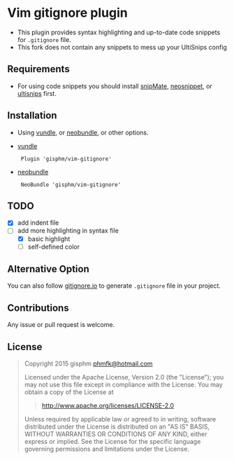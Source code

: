 Vim gitignore plugin
====================

* This plugin provides syntax highlighting and up-to-date code snippets for `.gitignore` file.
* This fork does not contain any snippets to mess up your UltiSnips config


Requirements
------------

* For using code snippets you should install
[snipMate][1], [neosnippet][2], or [ultisnips][3] first.


Installation
------------

* Using [vundle][4], or [neobundle][5], or other options.

* [vundle][4]

    ```VimL
     Plugin 'gisphm/vim-gitignore'
    ```

* [neobundle][5]

    ```VimL
     NeoBundle 'gisphm/vim-gitignore'
    ```

TODO
----

* [x] add indent file
* [ ] add more highlighting in syntax file
    + [x] basic highlight
    + [ ] self-defined color

Alternative Option
--------------

You can also follow [gitignore.io][6] to generate `.gitignore` file in your project.


Contributions
-------------

Any issue or pull request is welcome.


License
--------
> Copyright 2015 gisphm <phmfk@hotmail.com>
>
> Licensed under the Apache License, Version 2.0 (the "License");
> you may not use this file except in compliance with the License.
> You may obtain a copy of the License at
>
>> http://www.apache.org/licenses/LICENSE-2.0
>
> Unless required by applicable law or agreed to in writing, software
> distributed under the License is distributed on an "AS IS" BASIS,
> WITHOUT WARRANTIES OR CONDITIONS OF ANY KIND, either express or implied.
> See the License for the specific language governing permissions and
> limitations under the License.


[1]: https://github.com/garbas/vim-snipmate
[2]: https://github.com/Shougo/neosnippet.vim
[3]: https://github.com/SirVer/ultisnips
[4]: https://github.com/gmarik/vundle
[5]: https://github.com/Shougo/neobundle.vim
[6]: https://www.gitignore.io
[7]: https://github.com/github/gitignore
